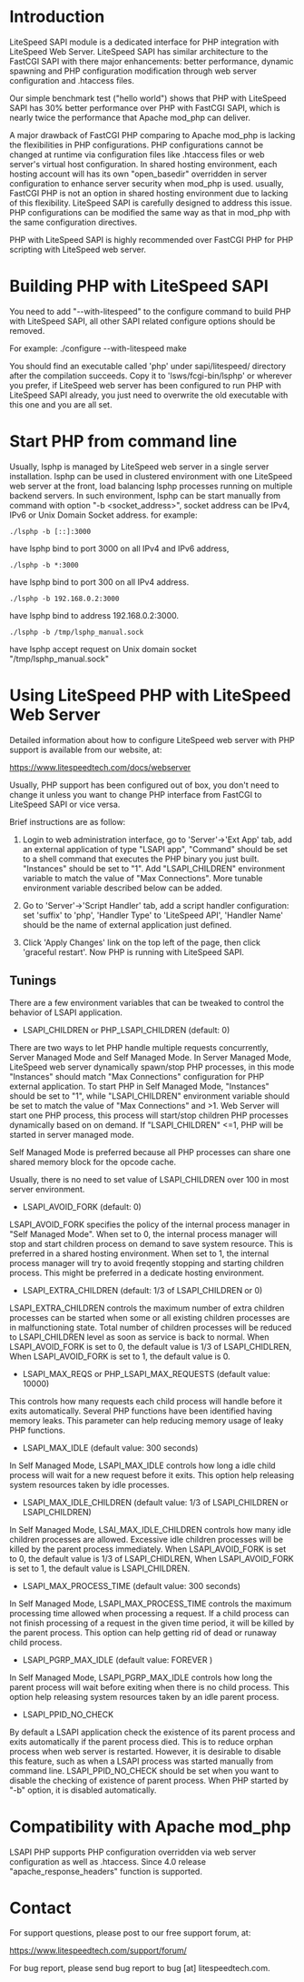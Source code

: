Introduction
============

LiteSpeed SAPI module is a dedicated interface for PHP integration with
LiteSpeed Web Server. LiteSpeed SAPI has similar architecture to the
FastCGI SAPI with there major enhancements: better performance, dynamic
spawning and PHP configuration modification through web server
configuration and .htaccess files.

Our simple benchmark test ("hello world") shows that PHP with
LiteSpeed SAPI has 30% better performance over PHP with FastCGI SAPI,
which is nearly twice the performance that Apache mod_php can deliver.

A major drawback of FastCGI PHP comparing to Apache mod_php is lacking
the flexibilities in PHP configurations. PHP configurations cannot be
changed at runtime via configuration files like .htaccess files or web
server's virtual host configuration. In shared hosting environment,
each hosting account will has its own "open_basedir" overridden in
server configuration to enhance server security when mod_php is used.
usually, FastCGI PHP is not an option in shared hosting environment
due to lacking of this flexibility. LiteSpeed SAPI is carefully designed
to address this issue. PHP configurations can be modified the same way
as that in mod_php with the same configuration directives.

PHP with LiteSpeed SAPI is highly recommended over FastCGI PHP for
PHP scripting with LiteSpeed web server.


Building PHP with LiteSpeed SAPI
================================

You need to add "--with-litespeed" to the configure command to build
PHP with LiteSpeed SAPI, all other SAPI related configure options
should be removed.

For example:
    ./configure --with-litespeed
    make

You should find an executable called 'php' under sapi/litespeed/
directory after the compilation succeeds. Copy it to
'lsws/fcgi-bin/lsphp' or wherever you prefer, if LiteSpeed web server
has been configured to run PHP with LiteSpeed SAPI already, you just
need to overwrite the old executable with this one and you are all
set.

Start PHP from command line
===========================

Usually, lsphp is managed by LiteSpeed web server in a single server
installation. lsphp can be used in clustered environment with one
LiteSpeed web server at the front, load balancing lsphp processes
running on multiple backend servers. In such environment, lsphp can be
start manually from command with option "-b <socket_address>", socket
address can be IPv4, IPv6 or Unix Domain Socket address.
for example:

    ./lsphp -b [::]:3000

have lsphp bind to port 3000 on all IPv4 and IPv6 address,

    ./lsphp -b *:3000

have lsphp bind to port 300 on all IPv4 address.

    ./lsphp -b 192.168.0.2:3000

have lsphp bind to address 192.168.0.2:3000.

    ./lsphp -b /tmp/lsphp_manual.sock

have lsphp accept request on Unix domain socket "/tmp/lsphp_manual.sock"


Using LiteSpeed PHP with LiteSpeed Web Server
=============================================

Detailed information about how to configure LiteSpeed web server with
PHP support is available from our website, at:

https://www.litespeedtech.com/docs/webserver

Usually, PHP support has been configured out of box, you don't need to
change it unless you want to change PHP interface from FastCGI to
LiteSpeed SAPI or vice versa.

Brief instructions are as follow:

1) Login to web administration interface, go to 'Server'->'Ext App' tab,
   add an external application of type "LSAPI app", "Command" should be
   set to a shell command that executes the PHP binary you just built.
   "Instances" should be set to "1". Add "LSAPI_CHILDREN" environment
   variable to match the value of "Max Connections". More tunable
   environment variable described below can be added.

2) Go to 'Server'->'Script Handler' tab, add a script handler
   configuration: set 'suffix' to 'php', 'Handler Type' to 'LiteSpeed
   API', 'Handler Name' should be the name of external application
   just defined.


3) Click 'Apply Changes' link on the top left of the page, then click
   'graceful restart'. Now PHP is running with LiteSpeed SAPI.

Tunings
-------

There are a few environment variables that can be tweaked to control the
behavior of LSAPI application.

* LSAPI_CHILDREN or PHP_LSAPI_CHILDREN  (default: 0)

There are two ways to let PHP handle multiple requests concurrently,
Server Managed Mode and Self Managed Mode. In Server Managed Mode,
LiteSpeed web server dynamically spawn/stop PHP processes, in this mode
"Instances" should match "Max Connections" configuration for PHP
external application. To start PHP in Self Managed Mode, "Instances"
should be set to "1", while "LSAPI_CHILDREN" environment variable should
be set to match the value of "Max Connections" and >1. Web Server will
start one PHP process, this process will start/stop children PHP processes
dynamically based on on demand. If "LSAPI_CHILDREN" <=1, PHP will be
started in server managed mode.

Self Managed Mode is preferred because all PHP processes can share one
shared memory block for the opcode cache.

Usually, there is no need to set value of LSAPI_CHILDREN over 100 in
most server environment.


* LSAPI_AVOID_FORK              (default: 0)

LSAPI_AVOID_FORK specifies the policy of the internal process manager in
"Self Managed Mode". When set to 0, the internal process manager will stop
and start children process on demand to save system resource. This is
preferred in a shared hosting environment. When set to 1, the internal
process manager will try to avoid freqently stopping and starting children
process. This might be preferred in a dedicate hosting environment.


* LSAPI_EXTRA_CHILDREN          (default: 1/3 of LSAPI_CHILDREN or 0)

LSAPI_EXTRA_CHILDREN controls the maximum number of extra children processes
can be started when some or all existing children processes are in
malfunctioning state. Total number of children processes will be reduced to
LSAPI_CHILDREN level as soon as service is back to normal.
When LSAPI_AVOID_FORK is set to 0, the default value is 1/3 of
LSAPI_CHIDLREN, When LSAPI_AVOID_FORK is set to 1, the default value is 0.


* LSAPI_MAX_REQS or PHP_LSAPI_MAX_REQUESTS (default value: 10000)

This controls how many requests each child process will handle before
it exits automatically. Several PHP functions have been identified
having memory leaks. This parameter can help reducing memory usage
of leaky PHP functions.


* LSAPI_MAX_IDLE                (default value: 300 seconds)

In Self Managed Mode, LSAPI_MAX_IDLE controls how long a idle child
process will wait for a new request before it exits. This option help
releasing system resources taken by idle processes.


* LSAPI_MAX_IDLE_CHILDREN
    (default value: 1/3 of LSAPI_CHILDREN or LSAPI_CHILDREN)

In Self Managed Mode, LSAI_MAX_IDLE_CHILDREN controls how many idle
children processes are allowed. Excessive idle children processes
will be killed by the parent process immediately.
When LSAPI_AVOID_FORK is set to 0, the default value is 1/3 of
LSAPI_CHIDLREN, When LSAPI_AVOID_FORK is set to 1, the default value
is LSAPI_CHILDREN.


* LSAPI_MAX_PROCESS_TIME        (default value: 300 seconds)

In Self Managed Mode, LSAPI_MAX_PROCESS_TIME controls the maximum
processing time allowed when processing a request. If a child process
can not finish processing of a request in the given time period, it
will be killed by the parent process. This option can help getting rid
of dead or runaway child process.


* LSAPI_PGRP_MAX_IDLE           (default value: FOREVER )

In Self Managed Mode, LSAPI_PGRP_MAX_IDLE controls how long the parent
process will wait before exiting when there is no child process.
This option help releasing system resources taken by an idle parent
process.


* LSAPI_PPID_NO_CHECK

By default a LSAPI application check the existence of its parent process
and exits automatically if the parent process died. This is to reduce
orphan process when web server is restarted. However, it is desirable
to disable this feature, such as when a LSAPI process was started
manually from command line. LSAPI_PPID_NO_CHECK should be set when
you want to disable the checking of existence of parent process.
When PHP started by "-b" option, it is disabled automatically.


Compatibility with Apache mod_php
=================================

LSAPI PHP supports PHP configuration overridden via web server configuration
as well as .htaccess.
Since 4.0 release "apache_response_headers" function is supported.



Contact
=======

For support questions, please post to our free support forum, at:

https://www.litespeedtech.com/support/forum/

For bug report, please send bug report to bug [at] litespeedtech.com.




